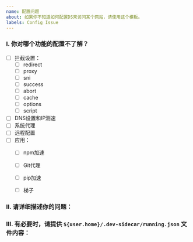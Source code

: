 ```yaml
---
name: 配置问题
about: 如果你不知道如何配置DS来访问某个网站，请使用这个模板。
labels: Config Issue
---
```


### Ⅰ. 你对哪个功能的配置不了解？
<!-- 请选择一个或多个选项，将前面的 `[ ]` 修改为 `[x]` 即可。 -->

- [ ] 拦截设置：
  - [ ] redirect
  - [ ] proxy
  - [ ] sni
  - [ ] success
  - [ ] abort
  - [ ] cache
  - [ ] options
  - [ ] script
- [ ] DNS设置和IP测速
- [ ] 系统代理
- [ ] 远程配置
- [ ] 应用：
  - [ ] npm加速
  - [ ] Git代理
  - [ ] pip加速
  - [ ] 梯子


### Ⅱ. 请详细描述你的问题：


### Ⅲ. 有必要时，请提供 `${user.home}/.dev-sidecar/running.json` 文件内容：
<!-- 请将 'running.json' 文件的内容粘贴在这里，方便我们排查问题是否由配置错误导致。 -->
```json
```